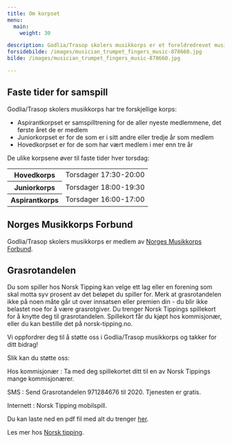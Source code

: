 ```yaml
---
title: Om korpset
menu:
  main:
    weight: 30

description: Godlia/Trasop skolers musikkorps er et foreldredrevet musikkorps hvor årsmøtet velger et styre som står for driften av korpset i styreperioden.
forsidebilde: /images/musician_trumpet_fingers_music-878660.jpg
bilde: /images/musician_trumpet_fingers_music-878660.jpg

---
```


## Faste tider for samspill

Godlia/Trasop skolers musikkorps har tre forskjellige korps:

- Aspirantkorpset er samspilltrening for de aller nyeste medlemmene, det første året de er medlem
- Juniorkorpset er for de som er i sitt andre eller tredje år som medlem
- Hovedkorpset er for de som har vært medlem i mer enn tre år

De ulike korpsene øver til faste tider hver torsdag:

<table>
<tr><th>Hovedkorps</th>   <td>Torsdager 17:30-20:00</td>
<tr><th>Juniorkorps</th>  <td>Torsdager 18:00-19:30</td>
<tr><th>Aspirantkorps</th><td>Torsdager 16:00-17:00</td>
</table>

## Norges Musikkorps Forbund

Godlia/Trasop skolers musikkorps er medlem av [Norges Musikkorps Forbund](https://musikkorps.no).

## Grasrotandelen

Du som spiller hos Norsk Tipping kan velge ett lag eller en forening som skal motta syv prosent av det beløpet du spiller for. Merk at grasrotandelen ikke på noen måte går ut over innsatsen eller premien din - du blir ikke belastet noe for å være grasrotgiver. Du trenger Norsk Tippings spillekort for å knytte deg til grasrotandelen. Spillekort får du kjøpt hos kommisjonær, eller du kan bestille det på norsk-tipping.no.

Vi oppfordrer deg til å støtte oss i Godlia/Trasop musikkorps og takker for ditt bidrag!

Slik kan du støtte oss:

Hos kommisjonær
: Ta med deg spillekortet ditt til en av Norsk Tippings mange kommisjonærer.

SMS
: Send Grasrotandelen 971284676 til 2020. Tjenesten er gratis.

Internett
: Norsk Tipping mobilspill.

Du kan laste ned en pdf fil med alt du trenger [her](grasrot-1-971284676.pdf).

Les mer hos [Norsk tipping](https://www.norsk-tipping.no/grasrotandelen).
